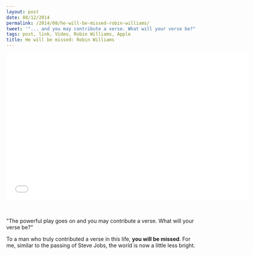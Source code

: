 ```yaml
---
layout: post
date: 08/12/2014
permalink: /2014/08/he-will-be-missed-robin-williams/
tweet: '"... and you may contribute a verse. What will your verse be?"'
tags: post, link, Video, Robin Williams, Apple
title: He will be missed: Robin Williams
---
```


<iframe id="video" width="640" height="390" src="//www.youtube.com/embed/jiyIcz7wUH0" frameborder="0" allowfullscreen></iframe>

<p><br/></p>

<p>"The powerful play goes on and you may contribute a verse. What will your verse be?"</p>

<p>To a man who truly contributed a verse in this life, <strong>you will be missed</strong>.
For me, similar to the passing of Steve Jobs, the world is now a little less bright.</p>